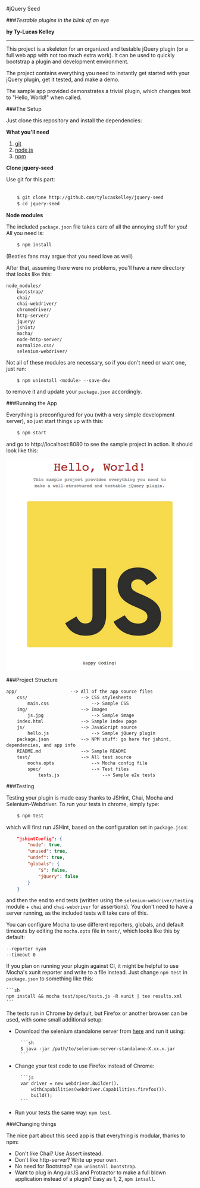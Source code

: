 #jQuery Seed

###*Testable plugins in the blink of an eye*

**by Ty-Lucas Kelley**

---

This project is a skeleton for an organized and testable jQuery plugin (or a full web app with not too much extra work). 
It can be used to quickly bootstrap a plugin and development environment.

The project contains everything you need to instantly get started with your jQuery plugin, get it tested, and make a demo.

The sample app provided demonstrates a trivial plugin, which changes text to "Hello, World!" when called.

###The Setup

Just clone this repository and install the dependencies:

**What you'll need**

1. [git](http://git-scm.com/)
2. [node.js](http://nodejs.org/)
3. [npm](https://www.npmjs.org/)

**Clone jquery-seed**

Use git for this part:

```sh

    $ git clone http://github.com/tylucaskelley/jquery-seed
    $ cd jquery-seed
```

**Node modules**

The included `package.json` file takes care of all the annoying stuff for you! All you need is:

```sh
    $ npm install
```
    
(Beatles fans may argue that you need love as well)

After that, assuming there were no problems, you'll have a new directory that looks like this:

    node_modules/
        bootstrap/
        chai/
        chai-webdriver/
        chromedriver/
        http-server/
        jquery/
        jshint/
        mocha/
        node-http-server/
        normalize.css/
        selenium-webdriver/
        
Not all of these modules are necessary, so if you don't need or want one, just run:

```sh
    $ npm uninstall <module> --save-dev
```

to remove it and update your `package.json` accordingly.

###Running the App

Everything is preconfigured for you (with a very simple development server), so just start things up with this:

```sh
    $ npm start
```
    
and go to http://localhost:8080 to see the sample project in action. It should look like this:

![screenshot](./screenshot.png)

###Project Structure

    app/                    --> All of the app source files
        css/                    --> CSS stylesheets
            main.css                --> Sample CSS
        img/                    --> Images
            js.jpg                  --> Sample image
        index.html              --> Sample index page
        js/                     --> JavaScript source
            hello.js                --> Sample jQuery plugin
        package.json            --> NPM stuff: go here for jshint, dependencies, and app info
        README.md               --> Sample README
        test/                   --> All test source
            mocha.opts              --> Mocha config file
            spec/                   --> Test files
                tests.js                --> Sample e2e tests
                
###Testing

Testing your plugin is made easy thanks to JSHint, Chai, Mocha and Selenium-Webdriver. To run your tests in chrome, simply type:

```sh
    $ npm test
```
    
which will first run JSHint, based on the configuration set in `package.json`:

```json
    "jshintConfig": {
        "node": true,
        "unused": true,
        "undef": true,
        "globals": {
            "$": false,
            "jQuery": false
        }
    }
```

and then the end to end tests (written using the `selenium-webdriver/testing` module + `chai` and `chai-webdriver` for assertions). 
You don't need to have a server running, as the included tests will take care of this.

You can configure Mocha to use different reporters, globals, and default timeouts by editing the `mocha.opts` file in `test/`, which looks like this by default:

    --reporter nyan
    --timeout 0
    
If you plan on running your plugin against CI, it might be helpful to use Mocha's xunit reporter and write to a file instead. Just change `npm test` in `package.json` to something like this:

    ```sh
    npm install && mocha test/spec/tests.js -R xunit | tee results.xml
    ```

The tests run in Chrome by default, but Firefox or another browser can be used, with some small additional setup:

* Download the selenium standalone server from [here](http://selenium-release.storage.googleapis.com/index.html) and run it using:

        ```sh
        $ java -jar /path/to/selenium-server-standalone-X.xx.x.jar
        ```
     
* Change your test code to use Firefox instead of Chrome:

        ```js
        var driver = new webdriver.Builder().
            withCapabilities(webdriver.Capabilities.firefox()).
            build();
        ```
     
* Run your tests the same way: `npm test`.

###Changing things

The nice part about this seed app is that everything is modular, thanks to npm:

* Don't like Chai? Use Assert instead.
* Don't like http-server? Write up your own.
* No need for Bootstrap? `npm uninstall bootstrap`.
* Want to plug in AngularJS and Protractor to make a full blown application instead of a plugin? Easy as 1, 2, `npm intsall`.
